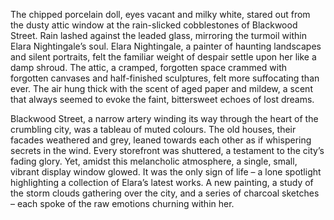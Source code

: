 The chipped porcelain doll, eyes vacant and milky white, stared out from the dusty attic window at the rain-slicked cobblestones of Blackwood Street.  Rain lashed against the leaded glass, mirroring the turmoil within Elara Nightingale’s soul.  Elara Nightingale, a painter of haunting landscapes and silent portraits, felt the familiar weight of despair settle upon her like a damp shroud.  The attic, a cramped, forgotten space crammed with forgotten canvases and half-finished sculptures, felt more suffocating than ever.   The air hung thick with the scent of aged paper and mildew, a scent that always seemed to evoke the faint, bittersweet echoes of lost dreams.

Blackwood Street, a narrow artery winding its way through the heart of the crumbling city, was a tableau of muted colours.  The old houses, their facades weathered and grey, leaned towards each other as if whispering secrets in the wind.  Every storefront was shuttered, a testament to the city’s fading glory.  Yet, amidst this melancholic atmosphere, a single, small, vibrant display window glowed.  It was the only sign of life – a lone spotlight highlighting a collection of Elara’s latest works.  A new painting, a study of the storm clouds gathering over the city, and a series of charcoal sketches – each spoke of the raw emotions churning within her.
